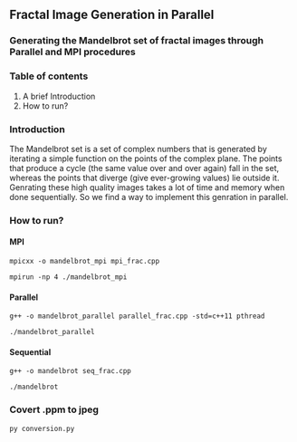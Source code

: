 ## Fractal Image Generation in Parallel
### Generating the Mandelbrot set of fractal images through Parallel and MPI procedures



### Table of contents
1. A brief Introduction
2. How to run?

### Introduction
The Mandelbrot set is a set of complex numbers that is generated by iterating a simple function on the points of the complex plane. The points that produce a cycle (the same value over and over again) fall in the set, whereas the points that diverge (give ever-growing values) lie outside it. Genrating these high quality images takes a lot of time and memory when done sequentially. So we find a way to implement this genration in parallel.

### How to run?
#### MPI
```
mpicxx -o mandelbrot_mpi mpi_frac.cpp
```
```
mpirun -np 4 ./mandelbrot_mpi
```

#### Parallel

```
g++ -o mandelbrot_parallel parallel_frac.cpp -std=c++11 pthread
```

```
./mandelbrot_parallel
```

#### Sequential

```
g++ -o mandelbrot seq_frac.cpp
```
```
./mandelbrot
```

### Covert .ppm to jpeg

```
py conversion.py
```
